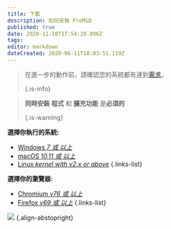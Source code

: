 ```yaml
---
title: 下載
description: 如何安裝 PreMiD
published: true
date: 2020-11-10T17:54:28.896Z
tags:
editor: markdown
dateCreated: 2020-06-11T18:03:51.119Z
---
```


> 在進一步的動作前，請確認您的系統都有達到[需求](/install/requirements)。 
> 
> {.is-info}

> **同時安裝** **程式** 和 **擴充功能** 是**必須的** 
> 
> {.is-warning}

**選擇你執行的系統:**
- [Windows *7 或 以上*](/install/windows)
- [macOS *10.11 或 以上*](/install/macos)
- [Linux *kernel with v2.x or above*](/install/linux)
{.links-list}

**選擇你的瀏覽器:**
- [Chromium *v76 或 以上*](/install/chromium)
- [Firefox *v69 或 以上*](/install/firefox)
{.links-list}

![](https://a.icons8.com/ajlQdsfa/FZhYWV/svg.svg) {.align-abstopright}